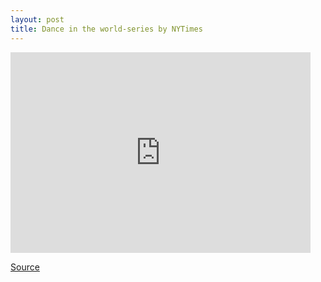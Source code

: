 ```yaml
---
layout: post
title: Dance in the world-series by NYTimes
---
```


<iframe title="New York Times Video - Embed Player" width="480" height="321" 
        frameborder="0" 
        scrolling="no" 
        allowfullscreen="true" 
        marginheight="0" 
        marginwidth="0" 
        id="nyt_video_player" 
        src="https://static01.nyt.com/video/players/offsite/index.html?videoId=100000005150829">
</iframe>

[Source](https://www.nytimes.com/video/style/100000005150829/dancing-tokyo-rock-n-roll.html?playlistId=100000005602764)